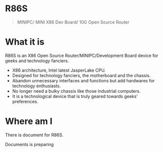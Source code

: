# R86S

> MINIPC/ MINI X86 Dev Board/ 10G Open Source Router 

# What it is

R86S is an X86 Open Source Router/MINIPC/Development Board device for geeks and technology fanciers. 

- X86 architecture, Intel latest JasperLake CPU. 
- Designed for technology fanciers, the motherboard and the chassis. 
- Abandon unnecessary interfaces and functions but add hardwares for technology enthusiasts. 
- No longer need a bulky chassis like those industrial computers. 
- It is a technological device that is truly geared towards geeks’ preferences.

# Where am I

There is document for R86S.

Documents is preparing